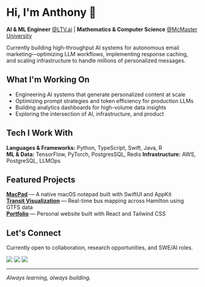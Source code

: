 # Hi, I'm Anthony 👋

**AI & ML Engineer** [@LTV.ai](https://ltv.ai) | **Mathematics & Computer Science** [@McMaster University](https://www.mcmaster.ca/)

Currently building high-throughput AI systems for autonomous email marketing—optimizing LLM workflows, implementing response caching, and scaling infrastructure to handle millions of personalized messages.

## What I'm Working On

- Engineering AI systems that generate personalized content at scale 
- Optimizing prompt strategies and token efficiency for production LLMs  
- Building analytics dashboards for high-volume data insights  
- Exploring the intersection of AI, infrastructure, and product

## Tech I Work With

**Languages & Frameworks:** Python, TypeScript, Swift, Java, R  
**ML & Data:** TensorFlow, PyTorch, PostgresSQL, Redis 
**Infrastructure:** AWS, PostgreSQL, LLMOps

## Featured Projects

**[MacPad](https://github.com/anthonyhana04/MacPad)** — A native macOS notepad built with SwiftUI and AppKit  
**[Transit Visualization](https://github.com/anthonyhana04/Hamilton-Transit-Map)** — Real-time bus mapping across Hamilton using GTFS data  
**[Portfolio](https://github.com/anthonyhana04/Portfolio)** — Personal website built with React and Tailwind CSS

## Let's Connect

Currently open to collaboration, research opportunities, and SWE/AI roles.

<p align="left">
<a href="https://www.linkedin.com/in/anthony-hana-797a3a208/"><img src="https://img.shields.io/badge/LinkedIn-0077B5?style=for-the-badge&logo=linkedin&logoColor=white" /></a>
<a href="https://www.instagram.com/anthony.hana/"><img src="https://img.shields.io/badge/Instagram-E4405F?style=for-the-badge&logo=instagram&logoColor=white" /></a>
<a href="https://github.com/anthonyhana04"><img src="https://img.shields.io/badge/GitHub-100000?style=for-the-badge&logo=github&logoColor=white" /></a>
</p>

---

*Always learning, always building.*
